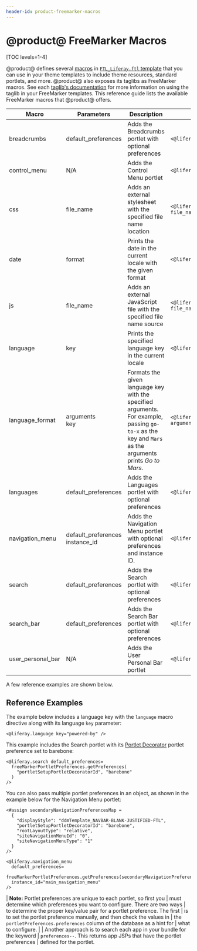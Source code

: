 ```yaml
---
header-id: product-freemarker-macros
---
```


# @product@ FreeMarker Macros

[TOC levels=1-4]

@product@ defines several 
[macros](https://freemarker.apache.org/docs/ref_directive_macro.html) in 
[`FTL_Liferay.ftl` template](https://github.com/liferay/liferay-portal/blob/7.2.x/modules/apps/portal-template/portal-template-freemarker/src/main/resources/FTL_liferay.ftl) 
that you can use in your theme templates to include theme resources, standard 
portlets, and more. @product@ also exposes its taglibs as FreeMarker 
macros. See each 
[taglib's documentation](/docs/7-2/frameworks/-/knowledge_base/f/front-end-taglibs) 
for more information on using the taglib in your FreeMarker templates. This 
reference guide lists the available FreeMarker macros that @product@ offers. 

| Macro | Parameters | Description | Example |
| --- | --- | --- | --- |
| breadcrumbs | default_preferences | Adds the Breadcrumbs portlet with optional preferences | `<@liferay.breadcrumbs />` |
| control_menu | N/A | Adds the Control Menu portlet | `<@liferay.control_menu />` |
| css | file_name | Adds an external stylesheet with the specified file name location | `<@liferay.css file_name="${css_folder}/mycss.css"/>` |
| date | format | Prints the date in the current locale with the given format | `<@liferay.date format="/yyyy/MM/dd/HH/" />` |
| js | file_name | Adds an external JavaScript file with the specified file name source | `<@liferay.js file_name="${javascript_folder}/myJs.js"/>` |
| language | key | Prints the specified language key in the current locale | `<@liferay.language key="last-modified" />` |
| language_format | arguments<br/>key | Formats the given language key with the specified arguments. For example, passing `go-to-x` as the key and `Mars` as the arguments prints *Go to Mars*. | `<@liferay.language_format arguments="${site_name}" key="go-to-x" />` |
| languages | default_preferences | Adds the Languages portlet with optional preferences | `<@liferay.languages />` |
| navigation_menu | default_preferences<br/>instance_id | Adds the Navigation Menu portlet with optional preferences and instance ID. | `<@liferay.navigation_menu />` |
| search | default_preferences | Adds the Search portlet with optional preferences | `<@liferay.search />` |
| search_bar | default_preferences | Adds the Search Bar portlet with optional preferences | `<@liferay.search_bar />` |
| user_personal_bar | N/A | Adds the User Personal Bar portlet | `<@liferay.user_personal_bar />` |

A few reference examples are shown below.

## Reference Examples

The example below includes a language key with the `language` macro directive 
along with its language `key` parameter:

    <@liferay.language key="powered-by" />

This example includes the Search portlet with its 
[Portlet Decorator](/docs/7-2/frameworks/-/knowledge_base/f/creating-configurable-styles-for-portlet-wrappers) 
portlet preference set to barebone:

    <@liferay.search default_preferences=
      freeMarkerPortletPreferences.getPreferences(
        "portletSetupPortletDecoratorId", "barebone"
      ) 
    />

You can also pass multiple portlet preferences in an object, as shown in the 
example below for the Navigation Menu portlet:

    <#assign secondaryNavigationPreferencesMap = 
      {
        "displayStyle": "ddmTemplate_NAVBAR-BLANK-JUSTIFIED-FTL", 
        "portletSetupPortletDecoratorId": "barebone", 
        "rootLayoutType": "relative", 
        "siteNavigationMenuId": "0", 
        "siteNavigationMenuType": "1"
      } 
    />

    <@liferay.navigation_menu
      default_preferences=
      freeMarkerPortletPreferences.getPreferences(secondaryNavigationPreferencesMap)
      instance_id="main_navigation_menu"
    />

| **Note:** Portlet preferences are unique to each portlet, so first you 
| must determine which preferences you want to configure. There are two ways 
| to determine the proper key/value pair for a portlet preference. The first 
| is to set the portlet preference manually, and then check the values in 
| the `portletPreferences.preferences` column of the database as a hint for 
| what to configure. 
|
|  Another approach is to search each app in your bundle for the keyword 
|  `preferences--`. This returns app JSPs that have the portlet preferences 
|  defined for the portlet. 
